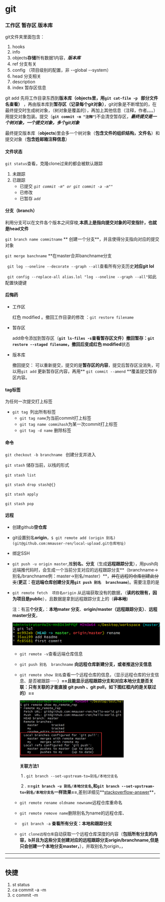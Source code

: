 # git

### 工作区 暂存区  版本库  
git文件夹里面包含：

1. hooks
2. info
3. objects**存储**所有数据1内容，***版本库***
4. ref 分支有关
5. config （项目级别的配置，非 --global --system）
6. head  分支相关
7. description
8. index 暂存区信息

git add 先将工作目录东西到**版本库（objects里，用`git cat-file -p ` 部分文件名查看）** ，再由版本库到**暂存区（记录每个git对象）**，git对象是不断增加的，在最终提交时生成树对象，（树对象是覆盖的），再加上其他信息（注释，作者。。。）用提交对象包装。提交（**`git commit -m "注释"`**)不会清空暂存区，***最终提交是一个树对象，一个提交对象，多个git对象***

最终提交版本库（**objects**)里会多一个树对象（**包含文件的组织结构，文件名**）和提交对象（**包含姓邮箱注释信息**）

#### 文件状态

`git status`查看，克隆clone过来的都会被默认跟踪

1. 未跟踪  
2. 已跟踪
   - 已提交 *`git commit -m" or git commit -a -m""`*
   - 已修改 
   - 已暂存 *`add`*

#### 分支（branch） 

利用分支可以在文件各个版本之间穿梭,**本质上是指向提交对象的可变指针，也就是head文件**

`git branch name commitname` ** 创建一个分支**，并且使得分支指向对应的提交对象

`git merge banchname` **在master合并banchname分支

` git log --oneline --decorate --graph --all`查看所有分支历史**对应git lol**

` git config --replace-all alias.lol "log --oneline --graph --all"`如此配置快捷键

#### 后悔药

- 工作区

    红色 modified  。撤回工作目录的修改 ：`git restore filename`

- 暂存区

    add命令添加到暂存区（**`git ls-files -s`**查看暂存区文件）撤回暂存：`git restore --staged filename`，撤回后变成**红色 modified**状态

- 版本库

    撤回提交： 可以重新提交，提交的是**暂存区的内容**，提交后暂存区没消失，可以用`git add` 更新暂存区内容，再用** `git commit --amend` **覆盖提交暂存区内容。
           

#### tag标签

  为任何一次提交打上标签

  - `git tag `列出所有标签
    - `git tag name`为当前commit打上标签
    - `git tag name commihash`为某一次commit打上标签
    - `git tag -d name` 删除标签

  

#### 命令

`git checkout -b branchname ` 创建分支并进入

 `git stash` 储存当前，以栈的形式

 `git stash list`

 `git stash drop stash@{}`

 `git stash apply`

 `git stash pop`

#### 远程

- 创建github**空仓库**

- git设置别名**origin**，`$ git remote add (origin 别名) (git@github.com:mmauser-ren/local-upload.git仓库地址)`

- 绑定SSH

- `git push -u origin master`,推**别名、分支**（生成**远程跟踪分支**），用push向远端推代码时，会生成一个当前分支对应的远程跟踪分支**（branchname->别名/branchname例：master->别名/master）**，~~并在远程的仓库创建此分支~~(**更正：在远端仓库创建分支用`git push 别名  branchname`**)。需要注意的是

- `git remote fetch  项目名origin` 从远端获取没有的数据，（**读的权限有，因为项目是public**），且数据是拿到远程跟踪分支上的（~~**非本地**~~)

   注：有**三个分支**，：**本地mater 分支**、**origin/master（远程跟踪分支）**、**远程master分支**，
   
    ![img](git-useage.assets/first.png) 
   
   
   
   - `git remote -v`查看远端仓库信息
   
   - `git push 别名  branchname` **向远程仓库新建分支，或者推送分支信息**
   
   - `git remote show 别名`查看一个远程仓库的信息，（显示远程仓库的分支信息、是否被跟踪······）**==且能显示远程跟踪分支和对应本地分支是否关联：只有关联的才能直接 git push 、git pull，如下图红框内的是关联过的）==**
   
     <img src="git-useage.assets/second.png" alt="img" style="zoom:50%;" />
   
     **关联方法1**
   
     ​     1 . `git branch --set-upstream-to=别名/本地分支名`
   
     ​     2 . **==`git branch -u 别名/本地分支名`,和`git branch --set-upstream-to=别名/本地分支名`一样效果==**,差别详细见**[stackoverflow-answer]( https://stackoverflow.com/questions/5697750/what-exactly-does-the-u-do-git-push-u-origin-master-vs-git-push-origin-ma )**，
   
   - `git remote rename oldname newname`远程仓库重命名
   
   - `git remote remove name`删除别名为name的远程仓库、
   
   - ` git branch -a` **查看所有分支：本地和跟踪分支**
   
   - `git clone远程仓库`自动获取一个远程仓库深度的内容（**包括所有分支的内容，b并且为这些分支创建对应的远程跟踪分支origin/branchname,但是只会创建一个本地分支master，**），并取别名为origin，，

<hr><hr/>

## 快捷

1. st  status
2. ca commit -a -m
3. c commit -m

